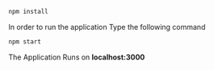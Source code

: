 

```bash
npm install
```

In order to run the application Type the following command

```bash
npm start
```

The Application Runs on **localhost:3000**

